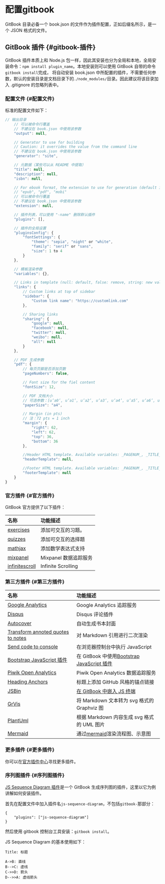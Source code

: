 # 配置gitbook

GitBook 目录必备一个 book.json 的文件作为插件配置，正如后缀名所示，是一个 JSON 格式的文件。

## GitBook 插件 {#gitbook-插件}

GitBook 插件本质上和 Node.js 包一样，因此其安装也分为全局和本地，全局安装命令：`npm install plugin_name`。本地安装则可以使用 GitBook 自带的命令`gitbook install`完成， 将自动安装 book.json 中所配置的插件，不需要任何参数，默认的安装目录是文档目录下的`./node_modules/`目录。因此建议将该目录加入 .gitignore 的忽略列表中。

### 配置文件 {#配置文件}

标准的配置文件如下：

```js
// 输出目录
    // 可以被命令行覆盖
    // 不建议在 book.json 中使用该参数
    "output": null,

    // Generator to use for building
    // Caution: it overrides the value from the command line
    // 不建议在 book.json 中使用该参数
    "generator": "site",

    // 元数据（某些可以从 README 中提取）
    "title": null,
    "description": null,
    "isbn": null,

    // For ebook format, the extension to use for generation (default is detected from output extension)
    // "epub", "pdf", "mobi"
    // 可以被命令行覆盖
    // 不建议在 book.json 中使用该参数
    "extension": null,

    // 插件列表，可以使用 "-name" 删除默认插件
    "plugins": [],

    // 插件的全局设置
    "pluginsConfig": {
        "fontSettings": {
            "theme": "sepia", "night" or "white",
            "family": "serif" or "sans",
            "size": 1 to 4
        }
    },

    // 模板渲染参数
    "variables": {},

    // Links in template (null: default, false: remove, string: new value)
    "links": {
        // Custom links at top of sidebar
        "sidebar": {
            "Custom link name": "https://customlink.com"
        },

        // Sharing links
        "sharing": {
            "google": null,
            "facebook": null,
            "twitter": null,
            "weibo": null,
            "all": null
        }
    },

    // PDF 生成参数
    "pdf": {
        // 每页页脚是否添加页数
        "pageNumbers": false,

        // Font size for the fiel content
        "fontSize": 12,

        // PDF 文档大小
        // 可选参数：[u’a0’, u’a1’, u’a2’, u’a3’, u’a4’, u’a5’, u’a6’, u’b0’, u’b1’, u’b2’, u’b3’, u’b4’, u’b5’, u’b6’, u’legal’, u’letter’]
        "paperSize": "a4",

        // Margin (in pts)
        // 注：72 pts = 1 inch
        "margin": {
            "right": 62,
            "left": 62,
            "top": 36,
            "bottom": 36
        },

        //Header HTML template. Available variables: _PAGENUM_, _TITLE_, _AUTHOR_ and _SECTION_.
        "headerTemplate": null,

        //Footer HTML template. Available variables: _PAGENUM_, _TITLE_, _AUTHOR_ and _SECTION_.
        "footerTemplate": null
    }
}
```

### 官方插件 {#官方插件}

GitBook 官方提供了以下插件：

| 名称 | 功能描述 |
| :--- | :--- |
| [exercises](https://github.com/GitbookIO/plugin-exercises) | 添加可交互的习题。 |
| [quizzes](https://github.com/GitbookIO/plugin-quizzes) | 添加可交互的选择题 |
| [mathjax](https://github.com/GitbookIO/plugin-mathjax) | 添加数学表达式支持 |
| [mixpanel](https://github.com/GitbookIO/plugin-mixpanel) | Mixpanel 数据追踪服务 |
| [infinitescroll](https://github.com/GitbookIO/gitbook-plugin-infinitescroll) | Infinite Scrolling |

### 第三方插件 {#第三方插件}

| 名称 | 功能描述 |
| :--- | :--- |
| [Google Analytics](https://github.com/GitbookIO/plugin-ga) | Google Analytics 追踪服务 |
| [Disqus](https://github.com/GitbookIO/plugin-disqus) | Disqus 评论插件 |
| [Autocover](https://github.com/GitbookIO/plugin-autocover) | 自动生成书本封面 |
| [Transform annoted quotes to notes](https://github.com/erixtekila/gitbook-plugin-richquotes) | 对 Markdown 引用进行二次渲染 |
| [Send code to console](https://github.com/erixtekila/gitbook-plugin-toconsole) | 在浏览器控制台中执行 JavaScript |
| [Bootstrap JavaScript 插件](https://github.com/mrpotes/gitbook-plugin-bootstrapjs) | 在 GitBook 中使用[Bootstrap JavaScript 插件](http://getbootstrap.com/javascript) |
| [Piwik Open Analytics](https://github.com/emmanuel-keller/gitbook-plugin-piwik) | Piwik Open Analytics 数据追踪服务 |
| [Heading Anchors](https://github.com/rlmv/gitbook-plugin-anchors) | 标题上添加 GitHub 风格的锚点链接 |
| [JSBin](https://github.com/jcouyang/gitbook-plugin-jsbin) | [在 GitBook 中嵌入 JS 终端](http://jcouyang.gitbooks.io/functional-javascript/content/en/functor_&_monad/functor.html) |
| [GrVis](https://github.com/romanlytkin/gitbook-grvis) | 将 Markdown 文本转为 svg 格式的 Graphviz 图 |
| [PlantUml](https://github.com/romanlytkin/gitbook-plantuml) | 根据 Markdown 内容生成 svg 格式的 UML 图片 |
| [Mermaid](https://github.com/JozoVilcek/gitbook-plugin-mermaid) | 通过[mermaid](https://github.com/knsv/mermaid)渲染流程图、示意图 |

### 更多插件 {#更多插件}

你可以在[官方插件中心](http://plugins.gitbook.com/\)或者[npm]\(https://www.npmjs.com/search?q=gitbook-plugin)寻找更多插件。

### 序列图插件 {#序列图插件}

[JS Sequence Diagram 插件](https://github.com/gmassanek/gitbook-plugin-js-sequence-diagram)是一个 GitBook 生成序列图的插件，这里以它为例讲解如何安装插件。

首先在配置文件中加入插件名`js-sequence-diagram`，不包括`gitbook-`那部分：

```
{
    "plugins": ["js-sequence-diagram"]
}
```

然后使用 gitbook 控制台工具安装：`gitbook install`。

JS Sequence Diagram 的基本使用如下：

```sequence
Title: 标题

A->B: 直线
B-->C: 虚线
C->>D: 箭头
D-->>A: 虚线箭头
```



